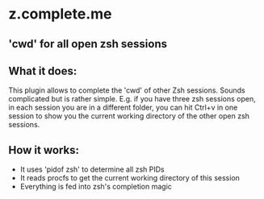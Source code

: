 
# z.complete.me
## 'cwd' for all open zsh sessions

## What it does:

This plugin allows to complete the 'cwd' of other Zsh sessions. Sounds
complicated but is rather simple. E.g. if you have three zsh sessions open, in
each session you are in a different folder, you can hit Ctrl+v in one session
to show you the current working directory of the other open zsh sessions.

## How it works:

* It uses 'pidof zsh' to determine all zsh PIDs
* It reads procfs to get the current working directory of this session
* Everything is fed into zsh's completion magic

